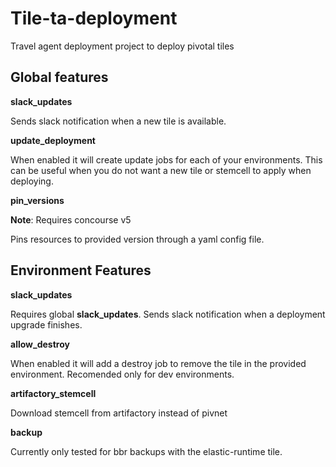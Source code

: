 # Tile-ta-deployment

Travel agent deployment project to deploy pivotal tiles


## Global features

**slack_updates**

Sends slack notification when a new tile is available.

**update_deployment**

When enabled it will create update jobs for each of your environments. This can be useful when
you do not want a new tile or stemcell to apply when deploying.

**pin_versions**

__Note__: Requires concourse v5

Pins resources to provided version through a yaml config file.

## Environment Features

**slack_updates**

Requires global **slack_updates**. Sends slack notification when a deployment upgrade finishes.

**allow_destroy**

When enabled it will add a destroy job to remove the tile in the provided environment.
Recomended only for dev environments.

**artifactory_stemcell**

Download stemcell from artifactory instead of pivnet


**backup**

Currently only tested for bbr backups with the elastic-runtime tile.

